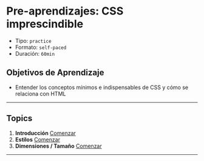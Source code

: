 # Pre-aprendizajes: CSS imprescindible

- Tipo: `practice`
- Formato: `self-paced`
- Duración: `60min`

## Objetivos de Aprendizaje

- Entender los conceptos mínimos e indispensables de CSS y cómo se relaciona
  con HTML

***

## Topics

1. **Introducción**
   [Comenzar](https://lab.cs50.io/merunga/admission-curriculum/rediseno-prework-fe/admission/03-prework/05-css-basics/sandbox/01-intro/)
2. **Estilos**
   [Comenzar](https://lab.cs50.io/merunga/admission-curriculum/rediseno-prework-fe/admission/03-prework/05-css-basics/sandbox/02-styling/)
3. **Dimensiones / Tamaño**
   [Comenzar](https://lab.cs50.io/merunga/admission-curriculum/rediseno-prework-fe/admission/03-prework/05-css-basics/sandbox/03-sizing/)

***

